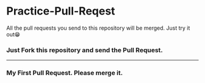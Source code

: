# Practice-Pull-Reqest
All the pull requests you send to this repository will be merged. Just try it out😁

### Just Fork this repository and send the Pull Request.

---

### My First Pull Request. Please merge it.
